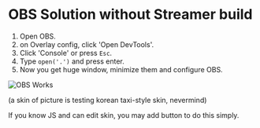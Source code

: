 OBS Solution without Streamer build
===================================

1. Open OBS.
2. on Overlay config, click 'Open DevTools'.
3. Click 'Console' or press `Esc`.
4. Type `open('.')` and press enter.
5. Now you get huge window, minimize them and configure OBS.

![OBS Works](http://d.hibiya.moe/U3D.png)

(a skin of picture is testing korean taxi-style skin, nevermind)

If you know JS and can edit skin, you may add button to do this simply.


